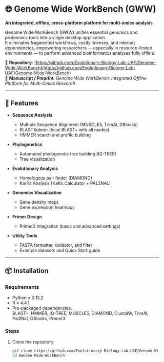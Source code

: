 # 🌐 Genome Wide WorkBench (GWW)

**An integrated, offline, cross-platform platform for multi-omics analysis**  

Genome Wide WorkBench (GWW) unifies essential genomics and proteomics tools into a single desktop application.  
It eliminates fragmented workflows, costly licenses, and internet dependencies, empowering researchers — especially in resource-limited environments — to perform advanced bioinformatics analyses fully offline.

🔗 **Repository**: [https://github.com/Evolutionary-Biology-Lab-UAF/Genome-Wide-WorkBench](https://github.com/Evolutionary-Biology-Lab-UAF/Genome-Wide-WorkBench)  
📄 **Manuscript / Preprint**: *Genome Wide WorkBench: Integrated Offline Platform for Multi-Omics Research*  

---

## 🚀 Features

- **Sequence Analysis**
  - Multiple Sequence Alignment (MUSCLE5, TrimAl, GBlocks)  
  - BLASTXplorer (local BLAST+ with all modes)  
  - HMMER search and profile building  

- **Phylogenetics**
  - Automated phylogenetic tree building (IQ-TREE)  
  - Tree visualization  

- **Evolutionary Analysis**
  - Homologous pair finder (DIAMOND)  
  - Ka/Ks Analysis (KaKs_Calculator + PAL2NAL)  

- **Genomics Visualization**
  - Gene density maps  
  - Gene expression heatmaps  

- **Primer Design**
  - Primer3 integration (basic and advanced settings)  

- **Utility Tools**
  - FASTA formatter, validator, and filter  
  - Example datasets and Quick Start guide  

---

## 📦 Installation

### Requirements
- Python ≥ 3.13.2  
- R ≥ 4.4.1  
- Pre-packaged dependencies:  
  BLAST+, HMMER, IQ-TREE, MUSCLE5, DIAMOND, ClustalW, TrimAl, Pal2Nal, GBlocks, Primer3  

### Steps
1. Clone the repository:
   ```bash
   git clone https://github.com/Evolutionary-Biology-Lab-UAF/Genome-Wide-WorkBench.git
   cd Genome-Wide-WorkBench
